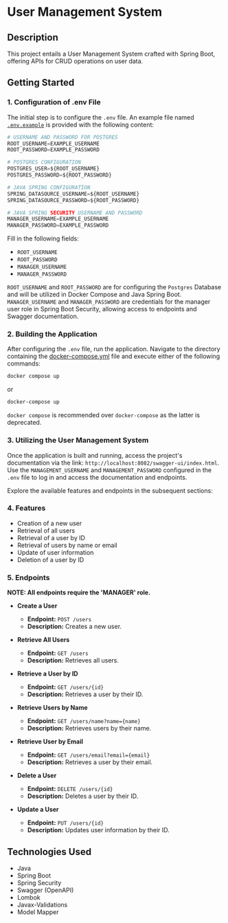 # User Management System

## Description
This project entails a User Management System crafted with Spring Boot, offering APIs for CRUD operations on user data.

## Getting Started
### 1. Configuration of .env File
The initial step is to configure the `.env` file. An example file named [`.env.example`](.env.example) is provided with the following content:
```python
# USERNAME AND PASSWORD FOR POSTGRES
ROOT_USERNAME=EXAMPLE_USERNAME
ROOT_PASSWORD=EXAMPLE_PASSWORD

# POSTGRES CONFIGURATION
POSTGRES_USER=${ROOT_USERNAME}
POSTGRES_PASSWORD=${ROOT_PASSWORD}

# JAVA SPRING CONFIGURATION
SPRING_DATASOURCE_USERNAME=${ROOT_USERNAME}
SPRING_DATASOURCE_PASSWORD=${ROOT_PASSWORD}

# JAVA SPRING SECURITY USERNAME AND PASSWORD
MANAGER_USERNAME=EXAMPLE_USERNAME
MANAGER_PASSWORD=EXAMPLE_PASSWORD
```
Fill in the following fields:
- `ROOT_USERNAME`
- `ROOT_PASSWORD`
- `MANAGER_USERNAME`
- `MANAGER_PASSWORD`

`ROOT_USERNAME` and `ROOT_PASSWORD` are for configuring the `Postgres` Database and will be utilized in Docker Compose and Java Spring Boot. `MANAGER_USERNAME` and `MANAGER_PASSWORD` are credentials for the manager user role in Spring Boot Security, allowing access to endpoints and Swagger documentation.

### 2. Building the Application
After configuring the `.env` file, run the application. Navigate to the directory containing the [docker-compose.yml](docker-compose.yml) file and execute either of the following commands:
```bash
docker compose up
```
or
```bash
docker-compose up
```
`docker compose` is recommended over `docker-compose` as the latter is deprecated.

### 3. Utilizing the User Management System
Once the application is built and running, access the project's documentation via the link: `http://localhost:8082/swagger-ui/index.html`. Use the `MANAGEMENT_USERNAME` and `MANAGEMENT_PASSWORD` configured in the `.env` file to log in and access the documentation and endpoints.

Explore the available features and endpoints in the subsequent sections:

### 4. Features
- Creation of a new user
- Retrieval of all users
- Retrieval of a user by ID
- Retrieval of users by name or email
- Update of user information
- Deletion of a user by ID

### 5. Endpoints
**NOTE: All endpoints require the 'MANAGER' role.**
- **Create a User**
  - **Endpoint:** `POST /users`
  - **Description:** Creates a new user.

- **Retrieve All Users**
  - **Endpoint:** `GET /users`
  - **Description:** Retrieves all users.

- **Retrieve a User by ID**
  - **Endpoint:** `GET /users/{id}`
  - **Description:** Retrieves a user by their ID.

- **Retrieve Users by Name**
  - **Endpoint:** `GET /users/name?name={name}`
  - **Description:** Retrieves users by their name.

- **Retrieve User by Email**
  - **Endpoint:** `GET /users/email?email={email}`
  - **Description:** Retrieves a user by their email.

- **Delete a User**
  - **Endpoint:** `DELETE /users/{id}`
  - **Description:** Deletes a user by their ID.

- **Update a User**
  - **Endpoint:** `PUT /users/{id}`
  - **Description:** Updates user information by their ID.

## Technologies Used
- Java
- Spring Boot
- Spring Security
- Swagger (OpenAPI)
- Lombok
- Javax-Validations
- Model Mapper